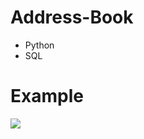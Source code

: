 # Address-Book
- Python
- SQL

# Example
![](https://cdn.discordapp.com/attachments/925063485556150292/927896006878720010/unknown.png)
